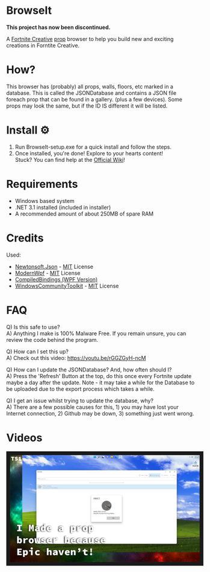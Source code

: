 # BrowseIt

**This project has now been discontinued.**

A [Fortnite Creative](https://www.epicgames.com/fortnite/en-US/creative) [prop](https://www.epicgames.com/fortnite/en-US/creative/docs/fortnite-creative-glossary#prop) browser to help you build new and exciting creations in Forntite Creative.

# How?

This browser has (probably) all props, walls, floors, etc marked in a database. This is called the JSONDatabase and contains a JSON file foreach prop that can be found in a gallery. (plus a few devices). Some props may look the same, but if the ID IS different it will be listed.

# Install ⚙️

1) Run BrowseIt-setup.exe for a quick install and follow the steps.<br>
2) Once installed, you're done! Explore to your hearts content!<br>
Stuck? You can find help at the [Official Wiki](https://github.com/TheSingleOneYT/BrowseIt/wiki)!

# Requirements
- Windows based system
- .NET 3.1 installed (included in installer)
- A recommended amount of about 250MB of spare RAM

# Credits

Used:
- [Newtonsoft.Json](https://github.com/JamesNK/Newtonsoft.Json) - [MIT](https://github.com/TheSingleOneYT/BrowseIt/blob/main/Licenses/Netwtonsoft.Json%20LICENSE.md) License
- [ModernWpf](https://github.com/Kinnara/ModernWpf) - [MIT](https://github.com/TheSingleOneYT/BrowseIt/blob/main/Licenses/ModernWPF%20LICENSE) License
- [CompiledBindings (WPF Version)](https://github.com/levitali/CompiledBindings/tree/master/source/WPF)
- [WindowsCommunityToolkit](https://github.com/CommunityToolkit/WindowsCommunityToolkit) - [MIT](https://github.com/TheSingleOneYT/BrowseIt/blob/main/Licenses/WindowsCommunityToolkit%20LICENSE.md) License 

# FAQ

Q) Is this safe to use?<br>
A) Anything I make is 100% Malware Free. If you remain unsure, you can review the code behind the program.

Q) How can I set this up?<br>
A) Check out this video: https://youtu.be/rGGZGyH-ncM

Q) How can I update the JSONDatabase? And, how often should I?<br>
A) Press the 'Refresh' Button at the top, do this once every Fortnite update maybe a day after the update. Note - it may take a while for the Database to be uploaded due to the export process which takes a while.

Q) I get an issue whilst trying to update the database, why?<br>
A) There are a few possible causes for this, 1) you may have lost your Internet connection, 2) Github may be down, 3) something just went wrong.

# Videos
<p align="center">
<a href="https://youtu.be/rGGZGyH-ncM" target="_blank"><img src="https://raw.githubusercontent.com/TheSingleOneYT/BrowseIt/main/README_assets/BrowseIt_1.0_Video.png" border="10" /></a>
</p>
